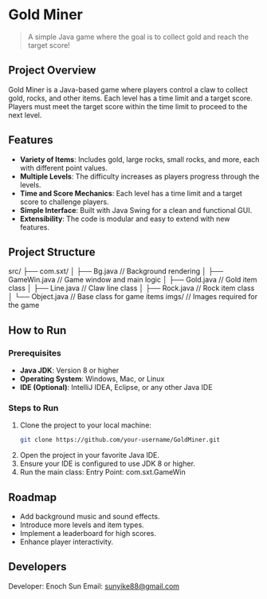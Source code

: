 # Gold Miner

> A simple Java game where the goal is to collect gold and reach the target score!

## Project Overview

Gold Miner is a Java-based game where players control a claw to collect gold, rocks, and other items. Each level has a time limit and a target score. Players must meet the target score within the time limit to proceed to the next level.

## Features

- **Variety of Items**: Includes gold, large rocks, small rocks, and more, each with different point values.
- **Multiple Levels**: The difficulty increases as players progress through the levels.
- **Time and Score Mechanics**: Each level has a time limit and a target score to challenge players.
- **Simple Interface**: Built with Java Swing for a clean and functional GUI.
- **Extensibility**: The code is modular and easy to extend with new features.

## Project Structure

src/
├── com.sxt/
│   ├── Bg.java           // Background rendering
│   ├── GameWin.java      // Game window and main logic
│   ├── Gold.java         // Gold item class
│   ├── Line.java         // Claw line class
│   ├── Rock.java         // Rock item class
│   └── Object.java       // Base class for game items
imgs/                     // Images required for the game


## How to Run

### Prerequisites

- **Java JDK**: Version 8 or higher
- **Operating System**: Windows, Mac, or Linux
- **IDE (Optional)**: IntelliJ IDEA, Eclipse, or any other Java IDE

### Steps to Run

1. Clone the project to your local machine:
   ```bash
   git clone https://github.com/your-username/GoldMiner.git
2. Open the project in your favorite Java IDE.
3. Ensure your IDE is configured to use JDK 8 or higher.
4. Run the main class:
  Entry Point: com.sxt.GameWin

## Roadmap
- Add background music and sound effects.
- Introduce more levels and item types.
- Implement a leaderboard for high scores.
- Enhance player interactivity.

## Developers
Developer: Enoch Sun
Email: sunyike88@gmail.com
